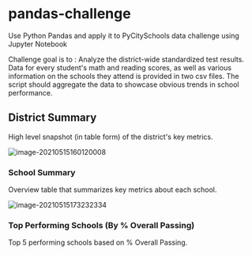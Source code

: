 # pandas-challenge
Use Python Pandas and apply it to PyCitySchools data challenge using Jupyter Notebook 

Challenge goal is to : Analyze the district-wide standardized test results. Data for every student's math and reading scores, as well as various information on the schools they attend is provided in two csv files. The script should aggregate the data to showcase obvious trends in school performance.



## District Summary

High level snapshot (in table form) of the district's key metrics.

![image-20210515160120008](C:\Users\franc\AppData\Roaming\Typora\typora-user-images\image-20210515160120008.png)

### School Summary

Overview table that summarizes key metrics about each school. 

![image-20210515173232334](C:\Users\franc\AppData\Roaming\Typora\typora-user-images\image-20210515173232334.png)

### Top Performing Schools (By % Overall Passing)

Top 5 performing schools based on % Overall Passing.
